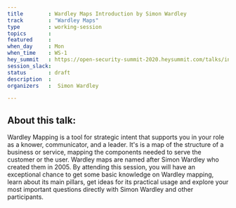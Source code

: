 ```yaml
---
title        : Wardley Maps Introduction by Simon Wardley
track        : "Wardley Maps"
type         : working-session
topics       :
featured     :
when_day     : Mon
when_time    : WS-1
hey_summit   : https://open-security-summit-2020.heysummit.com/talks/intro-wardley-maps/
session_slack:
status       : draft
description  :
organizers   :  Simon Wardley

---
```



## About this talk: 

Wardley Mapping is a tool for strategic intent that supports you in your role as a knower, communicator, and a leader. It's is a map of the structure of a business or service, mapping the components needed to serve the customer or the user. Wardley maps are named after Simon Wardley who created them in 2005. By attending this session, you will have an exceptional chance to get some basic knowledge on Wardley mapping, learn about its main pillars, get ideas for its practical usage and explore your most important questions directly with Simon Wardley and other participants.

